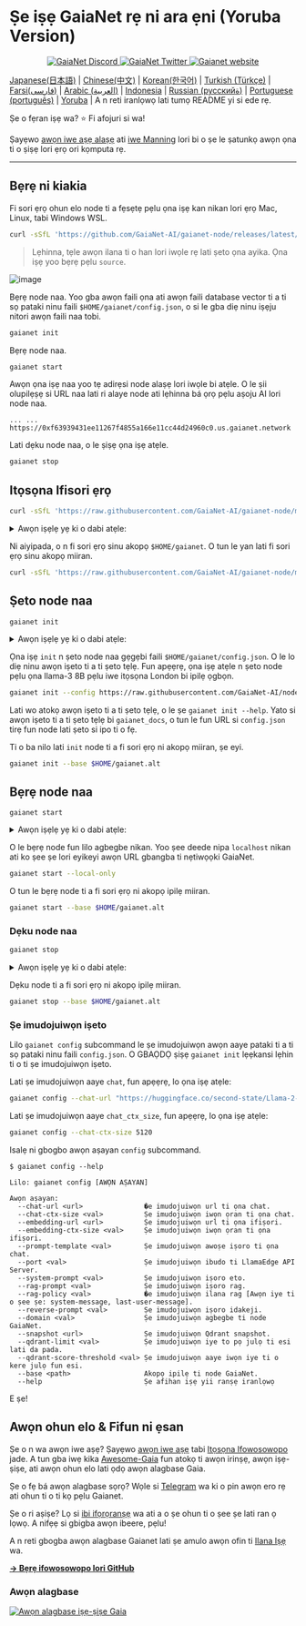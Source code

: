 # Ṣe iṣẹ GaiaNet rẹ ni ara ẹni (Yoruba Version)

<p align="center">
  <a href="https://discord.gg/gaianet-ai">
    <img src="https://img.shields.io/badge/chat-Discord-7289DA?logo=discord" alt="GaiaNet Discord">
  </a>
  <a href="https://twitter.com/Gaianet_AI">
    <img src="https://img.shields.io/badge/Twitter-1DA1F2?logo=twitter&amp;logoColor=white" alt="GaiaNet Twitter">
  </a>
   <a href="https://www.gaianet.ai/">
    <img src="https://img.shields.io/website?up_message=Website&url=https://www.gaianet.ai/" alt="Gaianet website">
  </a>
</p>

[Japanese(日本語)](README-ja.md) | [Chinese(中文)](README-cn.md) | [Korean(한국어)](README-kr.md) | [Turkish (Türkçe)](README-tr.md) | [Farsi(فارسی)](README-fa.md) | [Arabic (العربية)](README-ar.md) | [Indonesia](README-id.md) | [Russian (русскийة)](README-ru.md) | [Portuguese (português)](README-pt.md) | [Yoruba](README-yo.md) | A n reti iranlọwọ lati tumọ README yi si ede rẹ.

Ṣe o fẹran iṣẹ wa? ⭐ Fi afojuri si wa!

Ṣayẹwo [awọn iwe aṣẹ alaṣẹ](https://docs.gaianet.ai/) ati [iwe Manning](https://www.manning.com/liveprojectseries/open-source-llms-on-your-own-computer) lori bi o ṣe le ṣatunkọ awọn ọna ti o ṣiṣẹ lori ẹrọ ori kọmputa rẹ.

---

## Bẹrẹ ni kiakia

Fi sori ẹrọ ohun elo node ti a fẹsẹtẹ pẹlu ọna iṣẹ kan nikan lori ẹrọ Mac, Linux, tabi Windows WSL.

```bash
curl -sSfL 'https://github.com/GaiaNet-AI/gaianet-node/releases/latest/download/install.sh' | bash
```

> Lẹhinna, tẹle awọn ilana ti o han lori iwọle rẹ lati ṣeto ọna ayika. Ọna iṣẹ yoo bẹrẹ pẹlu `source`.

![image](https://github.com/user-attachments/assets/dc75817c-9a54-4994-ab90-1efb1a018b17)

Bẹrẹ node naa. Yoo gba awọn faili ọna ati awọn faili database vector ti a ti sọ pataki ninu faili `$HOME/gaianet/config.json`, o si le gba diẹ ninu iṣẹju nitori awọn faili naa tobi.

```bash
gaianet init
```

Bẹrẹ node naa.

```bash
gaianet start
```

Awọn ọna iṣẹ naa yoo tẹ adirẹsi node alaṣẹ lori iwọle bi atẹle.
O le ṣii olupilẹṣẹ si URL naa lati ri alaye node ati lẹhinna bá ọrọ pẹlu aṣoju AI lori node naa.

```
... ... https://0xf63939431ee11267f4855a166e11cc44d24960c0.us.gaianet.network
```

Lati dẹku node naa, o le ṣiṣẹ ọna iṣẹ atẹle.

```bash
gaianet stop
```

## Itọsọna Ifisori ẹrọ

```bash
curl -sSfL 'https://raw.githubusercontent.com/GaiaNet-AI/gaianet-node/main/install.sh' | bash
```

<details><summary> Awọn iṣẹlẹ yẹ ki o dabi atẹle: </summary>

```console
[+] Gbigba faili iṣeto aiyipada ...

[+] Gbigba nodeid.json ...

[+] Nfi WasmEdge sori ẹrọ pẹlu ohun elo wasi-nn_ggml ...

Alaye: Wo Linux-x86_64

Alaye: Ifisori ẹrọ WasmEdge ni /home/azureuser/.wasmedge

Alaye: Nṣe WasmEdge-0.13.5

/tmp/wasmedge.2884467 ~/gaianet
######################################################################## 100.0%
~/gaianet
Alaye: Nṣe WasmEdge-GGML-Plugin

Alaye: Wo ẹya CUDA:

/tmp/wasmedge.2884467 ~/gaianet
######################################################################## 100.0%
~/gaianet
Ifisori ẹrọ wasmedge-0.13.5 ti ṣẹṣẹ
Awọn oniṣẹ WasmEdge le ṣe deede

    WasmEdge Runtime wasmedge ẹya 0.13.5 ti fi sori ẹrọ ni /home/azureuser/.wasmedge/bin/wasmedge.


[+] Nfi Qdrant binary sori ẹrọ...
    * Gba Qdrant binary
################################################################################################## 100.0%

    * Ṣeto akopọ Qdrant

[+] Nṣe gbigba rag-api-server.wasm ...
################################################################################################## 100.0%

[+] Nṣe gbigba dashboard ...
################################################################################################## 100.0%
```

</details>

Ni aiyipada, o n fi sori ẹrọ sinu akopọ `$HOME/gaianet`. O tun le yan lati fi sori ẹrọ sinu akopọ miiran.

```bash
curl -sSfL 'https://raw.githubusercontent.com/GaiaNet-AI/gaianet-node/main/install.sh' | bash -s -- --base $HOME/gaianet.alt
```

## Ṣeto node naa

```
gaianet init
```

<details><summary> Awọn iṣẹlẹ yẹ ki o dabi atẹle: </summary>

```bash
[+] Nṣe gbigba Llama-2-7b-chat-hf-Q5_K_M.gguf ...
############################################################################################################################## 100.0%############################################################################################################################## 100.0%

[+] Nṣe gbigba all-MiniLM-L6-v2-ggml-model-f16.gguf ...

############################################################################################################################## 100.0%############################################################################################################################## 100.0%

[+] Ṣiṣẹda 'aṣa' akopọ ninu iṣẹ Qdrant ...

    * Bẹrẹ iṣẹ Qdrant ...

    * Yọ 'aṣa' Qdrant akopọ ti wa tẹlẹ ...

    * Gba akopọ Qdrant snapshot ...
############################################################################################################################## 100.0%############################################################################################################################## 100.0%

    * Gbe wọle akopọ Qdrant snapshot ...

    * Atunṣe ti ṣẹṣẹ ni aṣeyọri
```

</details>

Ọna iṣẹ `init` n ṣeto node naa gẹgẹbi faili `$HOME/gaianet/config.json`. O le lo diẹ ninu awọn iṣeto ti a ti ṣeto tẹlẹ. Fun apẹẹrẹ, ọna iṣẹ atẹle n ṣeto node pẹlu ọna llama-3 8B pẹlu iwe itọsọna London bi ipilẹ ọgbọn.

```bash
gaianet init --config https://raw.githubusercontent.com/GaiaNet-AI/node-configs/main/llama-3-8b-instruct_london/config.json
```

Lati wo atokọ awọn iṣeto ti a ti ṣeto tẹlẹ, o le ṣe `gaianet init --help`.
Yato si awọn iṣeto ti a ti ṣeto tẹlẹ bi `gaianet_docs`, o tun le fun URL si `config.json` tirẹ fun node lati ṣeto si ipo ti o fẹ.

Ti o ba nilo lati `init` node ti a fi sori ẹrọ ni akopọ miiran, ṣe eyi.

```bash
gaianet init --base $HOME/gaianet.alt
```

## Bẹrẹ node naa

```
gaianet start
```

<details><summary> Awọn iṣẹlẹ yẹ ki o dabi atẹle: </summary>

```bash
[+] Nṣe bẹrẹ iṣẹ Qdrant ...

    Iṣẹ Qdrant ti bẹrẹ pẹlu pid: 39762

[+] Nṣe bẹrẹ LlamaEdge API Server ...

    Ṣiṣẹ ọna iṣẹ atẹle lati bẹrẹ LlamaEdge API Server:

wasmedge --dir .:./dashboard --nn-preload default:GGML:AUTO:Llama-2-7b-chat-hf-Q5_K_M.gguf --nn-preload embedding:GGML:AUTO:all-MiniLM-L6-v2-ggml-model-f16.gguf rag-api-server.wasm --model-name Llama-2-7b-chat-hf-Q5_K_M,all-MiniLM-L6-v2-ggml-model-f16 --ctx-size 4096,384 --prompt-template llama-2-chat --qdrant-collection-name default --web-ui ./ --socket-addr 0.0.0.0:8080 --log-prompts --log-stat --rag-prompt "Use the following pieces of context to answer the user's question.\nIf you don't know the answer, just say that you don't know, don't try to make up an answer.\n----------------\n"


    LlamaEdge API Server ti bẹrẹ pẹlu pid: 39796
```

</details>

O le bẹrẹ node fun lilo agbegbe nikan. Yoo ṣee deede nipa `localhost` nikan ati ko ṣee ṣe lori eyikeyi awọn URL gbangba ti nẹtiwọọki GaiaNet.

```bash
gaianet start --local-only
```

O tun le bẹrẹ node ti a fi sori ẹrọ ni akopọ ipilẹ miiran.

```bash
gaianet start --base $HOME/gaianet.alt
```

### Dẹku node naa

```bash
gaianet stop
```

<details><summary> Awọn iṣẹlẹ yẹ ki o dabi atẹle: </summary>

```bash
[+] Nṣe dẹku WasmEdge, Qdrant ati frpc ...
```

</details>

Dẹku node ti a fi sori ẹrọ ni akopọ ipilẹ miiran.

```bash
gaianet stop --base $HOME/gaianet.alt
```

### Ṣe imudojuiwọn iṣeto

Lilo `gaianet config` subcommand le ṣe imudojuiwọn awọn aaye pataki ti a ti sọ pataki ninu faili `config.json`. O GBAỌDỌ ṣiṣẹ `gaianet init` lẹẹkansi lẹhin ti o ti ṣe imudojuiwọn iṣeto.

Lati ṣe imudojuiwọn aaye `chat`, fun apẹẹrẹ, lo ọna iṣẹ atẹle:

```bash
gaianet config --chat-url "https://huggingface.co/second-state/Llama-2-13B-Chat-GGUF/resolve/main/Llama-2-13b-chat-hf-Q5_K_M.gguf"
```

Lati ṣe imudojuiwọn aaye `chat_ctx_size`, fun apẹẹrẹ, lo ọna iṣẹ atẹle:

```bash
gaianet config --chat-ctx-size 5120
```

Isalẹ ni gbogbo awọn aṣayan `config` subcommand.

```console
$ gaianet config --help

Lilo: gaianet config [AWỌN AṢAYAN]

Awọn aṣayan:
  --chat-url <url>               �e imudojuiwọn url ti ọna chat.
  --chat-ctx-size <val>          Ṣe imudojuiwọn iwọn ọran ti ọna chat.
  --embedding-url <url>          Ṣe imudojuiwọn url ti ọna ifiṣori.
  --embedding-ctx-size <val>     Ṣe imudojuiwọn iwọn ọran ti ọna ifiṣori.
  --prompt-template <val>        Ṣe imudojuiwọn awoṣe iṣoro ti ọna chat.
  --port <val>                   Ṣe imudojuiwọn ibudo ti LlamaEdge API Server.
  --system-prompt <val>          Ṣe imudojuiwọn iṣoro eto.
  --rag-prompt <val>             Ṣe imudojuiwọn iṣoro rag.
  --rag-policy <val>             �e imudojuiwọn ilana rag [Awọn iye ti o ṣee ṣe: system-message, last-user-message].
  --reverse-prompt <val>         Ṣe imudojuiwọn iṣoro idakeji.
  --domain <val>                 Ṣe imudojuiwọn agbegbe ti node GaiaNet.
  --snapshot <url>               Ṣe imudojuiwọn Qdrant snapshot.
  --qdrant-limit <val>           Ṣe imudojuiwọn iye to pọ julọ ti esi lati da pada.
  --qdrant-score-threshold <val> Ṣe imudojuiwọn aaye iwọn iye ti o kere julọ fun esi.
  --base <path>                  Akopọ ipilẹ ti node GaiaNet.
  --help                         Ṣe afihan iṣẹ yii ranṣẹ iranlọwọ
```

E ṣe!

## Awọn ohun elo & Fifun ni ẹsan

Ṣe o n wa awọn iwe aṣẹ? Ṣayẹwo [awọn iwe aṣẹ](https://docs.gaianet.ai/intro) tabi [Itọsọna Ifowosowopo](https://github.com/Gaianet-AI/gaianet-node/blob/main/.github/CONTRIBUTING.md) jade. A tun gba iwẹ kika [Awesome-Gaia](https://github.com/GaiaNet-AI/awesome-gaia) fun atokọ ti awọn irinṣẹ, awọn iṣẹ-ṣiṣe, ati awọn ohun elo lati ọdọ awọn alagbase Gaia.

Ṣe o fẹ bá awọn alagbase sọrọ? Wọle si [Telegram](https://t.me/+a0bJInD5lsYxNDJl) wa ki o pin awọn ero rẹ ati ohun ti o ti kọ pẹlu Gaianet.

Ṣe o ri aṣiṣe? Lọ si [ibi ifọrọranṣẹ](https://github.com/GaiaNet-AI/gaianet-node/issues) wa ati a o ṣe ohun ti o ṣee ṣe lati ran ọ lọwọ. A nifẹẹ si gbigba awọn ibeere, pẹlu!

A n reti gbogba awọn alagbase Gaianet lati ṣe amulo awọn ofin ti [Ilana Iṣẹ](https://github.com/GaiaNet-AI/gaianet-node/blob/main/.github/CODE_OF_CONDUCT.md) wa.

[**→ Bẹrẹ ifowosowopo lori GitHub**](https://github.com/GaiaNet-AI/gaianet-node/blob/main/.github/CONTRIBUTING.md)

### Awọn alagbase

<a href="https://github.com/GaiaNet-AI/gaianet-node/graphs/contributors">
  <img src="https://contrib.rocks/image?repo=GaiaNet-AI/gaianet-node" alt="Awọn alagbase iṣẹ-ṣiṣe Gaia" />
</a>